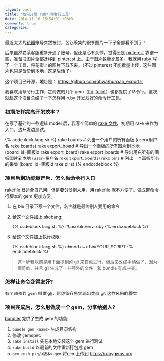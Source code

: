 ```yaml
---
layout: post
title: "如何开发 ruby 命令行工具"
date: 2014-11-16 15:54:01 +0800
comments: true
categories: 
---
```



最近太太的[花瓣][huaban]账号突然被封，苦心采集的很多图片一下子全部看不到了！

后来虽然联系客服重新开通了账号，但还是心有余悸，觉得还是 [pinterest](http://www.pinterest.com/) 靠谱一些，准备把图片全部迁移到 pinterest 上。由于图片数量比较多，我就用 ruby 写了一个工具，将花瓣上的图片下载下来。（不过 pinterest 不能批量上传，这些图片也只是备份到本地，这是后话了）

这个项目已开源，地址是：
https://github.com/qhwa/huaban_exporter

我喜欢用命令行工作，之前做的几个 gem（[lfd](https://github.com/qhwa/lfd), [fdlint](https://github.com/qhwa/fdlint)）也都提供了命令行。这次就趁这个项目总结了一下怎样用 ruby 开发友好的命令行工具。

### 初期怎样提高开发效率？

在写了基础的一些逻辑 model 后，我写个简单的 [rake 文件](https://github.com/qhwa/huaban_exporter/blob/69b16009357a87f2e6e645801694a16b65803a41/Rakefile)，初期用 rake 来作为入口，边开发边测试。

{% codeblock lang:sh %}
rake boards         # 列出一个用户的所有画板 (user=用户名 rake boards)
rake export_board   # 导出一个画板的所有图片到本地 (board_id=画板id  rake export_board)
rake export_boards  # 导出用户所有的画板图片到本地 (user=用户名 rake export_boards)
rake pins           # 列出一个画板所有的采集 (board_id=画板id rake pins)
{% endcodeblock %}

### 项目后期功能稳定后，怎么做命令行入口

rakefile 很适合自己用，但是要分发别人用，用 rakefile 就不方便了。做成带命令行脚本的 gem 更加方便。

1. 在 bin 目录下写一个文件，名字就是最终别人要用的命令
2. 给这个文件加上 [shebang](http://zh.wikipedia.org/zh-cn/Shebang):

    {% codeblock lang:sh %}
    #!/usr/bin/env ruby
    {% endcodeblock %}

3. 给这个文件加上执行权限:

    {% codeblock lang:sh %}
    chmod a+x bin/YOUR_SCRIPT
    {% endcodeblock %}

> 这一步我以前是用下面提到的 gli 来自动进行，但后来改成手动做了，因为很简单，并且 gli 生成了一些额外的文件，和 bundle 有点冲突。

### 怎样让命令变得友好?

有个超棒的 gem 叫做 [gli][gli]，帮你很容易实现出类似 git 这样风格的脚本


### 项目完成后，怎么用做成一个 gem，分享给别人?

[bundler][bundler] 提供了生成 gem 的功能

1. `bundle gem <name>` 生成目录结构
2. 修改 gemspec
3. `rake install` 先在本地安装这个 gem 进行测试
4. `rake build`   以最新的文件重新打包成 gem
5. `gem push pkg/<版本>.gem` 将gem上传到 https://rubygems.org


[huaban]: http://www.huaban.com
[proj]: https://github.com/qhwa/huaban_exporter
[gli]: https://github.com/davetron5000/gli
[bundler]: http://bundler.io/
